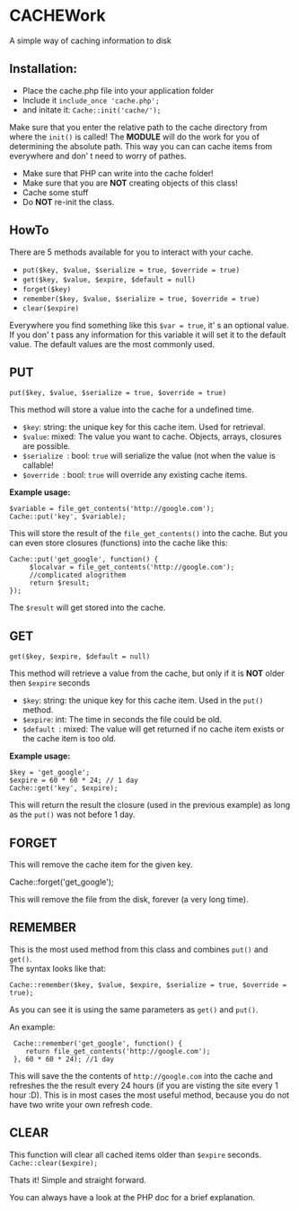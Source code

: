 CACHEWork
==========

A simple way of caching information to disk


Installation:
-------------

* Place the cache.php file into your application folder
* Include it
```include_once 'cache.php'; ```
* and initate it: ```Cache::init('cache/');```    


Make sure that you enter the relative path to the cache directory from where the ```init()``` is called! The **MODULE** will do the work for you of determining the absolute path.
This way you can can cache items from everywhere and don' t need to worry of pathes.

* Make sure that PHP can write into the cache folder!
* Make sure that you are **NOT** creating objects of this class!
* Cache some stuff
* Do **NOT** re-init the class.

HowTo
---------

There are 5 methods available for you to interact with your cache.

*  ```put($key, $value, $serialize = true, $override = true)```
*  ```get($key, $value, $expire, $default = null)```
*  ```forget($key)```
*  ```remember($key, $value, $serialize = true, $override = true)```
*  ```clear($expire)```


Everywhere you find something like this ```$var = true```, it' s an optional value. If you don' t pass any information for this variable it will set it to the default value. The default values are the most commonly used.

PUT
---
```put($key, $value, $serialize = true, $override = true)```

This method will store a value into the cache for a undefined time.

* ```$key```: string: the unique key for this cache item. Used for retrieval.
* ```$value```: mixed: The value you want to cache. Objects, arrays, closures are possible.
* ```$serialize ```: bool: ```true``` will serialize the value (not when the value is callable!
* ```$override ```: bool: ```true``` will override any existing cache items.

**Example usage:**

    $variable = file_get_contents('http://google.com');
    Cache::put('key', $variable);

This will store the result of the ```file_get_contents()``` into the cache. But you can even store closures (functions) into the cache like this:


    Cache::put('get_google', function() {
         $localvar = file_get_contents('http://google.com');
         //complicated alogrithem
         return $result;
    });

The ```$result``` will get stored into the cache.

GET
---
```get($key, $expire, $default = null)```

This method will retrieve a value from the cache, but only if it is **NOT** older then ```$expire``` seconds

* ```$key```: string: the unique key for this cache item. Used in the ```put()``` method.
* ```$expire```: int: The time in seconds the file could be old.
* ```$default ```: mixed: The value will get returned if no cache item exists or the cache item is too old.

**Example usage:**

    $key = 'get_google';
    $expire = 60 * 60 * 24; // 1 day
    Cache::get('key', $expire);

This will return the result the closure (used in the previous example) as long as the ```put()``` was not before 1 day.


FORGET
------

This will remove the cache item for the given key.

Cache::forget('get_google');

This will remove the file from the disk, forever (a very long time).


REMEMBER
--------

This is the most used method from this class and combines ```put()``` and ```get()```.  
The syntax looks like that:

```Cache::remember($key, $value, $expire, $serialize = true, $override = true);```

As you can see it is using the same parameters as ```get()``` and ```put()```.

An example:

     Cache::remember('get_google', function() {
        return file_get_contents('http://google.com');
     }, 60 * 60 * 24); //1 day


This will save the the contents of ```http://google.com``` into the cache and refreshes the the result every 24 hours (if you are visting the site every 1 hour :D).
This is in most cases the most useful method, because you do not have two write your own refresh code.

CLEAR
-----

This function will clear all cached items older than ```$expire``` seconds.  
```Cache::clear($expire);```

Thats it! Simple and straight forward.


You can always have a look at the PHP doc for a brief explanation.



